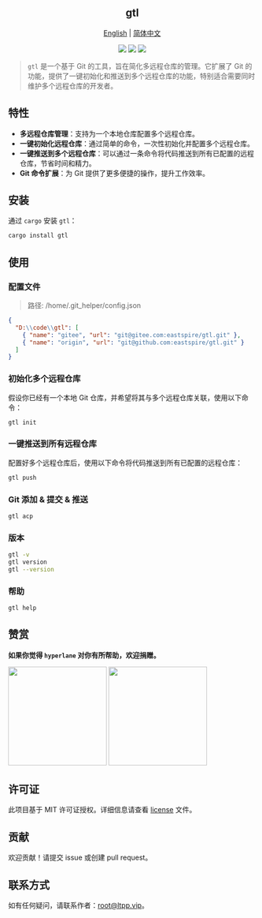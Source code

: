 <center>

## gtl

[English](README.md) | [简体中文](README.ZH-CN.md)

[![](https://img.shields.io/crates/v/gtl.svg)](https://crates.io/crates/gtl)
[![](https://img.shields.io/crates/d/gtl.svg)](https://img.shields.io/crates/d/gtl.svg)
[![](https://img.shields.io/crates/l/gtl.svg)](./license)

</center>

> `gtl` 是一个基于 Git 的工具，旨在简化多远程仓库的管理。它扩展了 Git 的功能，提供了一键初始化和推送到多个远程仓库的功能，特别适合需要同时维护多个远程仓库的开发者。

## 特性

- **多远程仓库管理**：支持为一个本地仓库配置多个远程仓库。
- **一键初始化远程仓库**：通过简单的命令，一次性初始化并配置多个远程仓库。
- **一键推送到多个远程仓库**：可以通过一条命令将代码推送到所有已配置的远程仓库，节省时间和精力。
- **Git 命令扩展**：为 Git 提供了更多便捷的操作，提升工作效率。

## 安装

通过 `cargo` 安装 `gtl`：

```bash
cargo install gtl
```

## 使用

### 配置文件

> 路径: /home/.git_helper/config.json

```json
{
  "D:\\code\\gtl": [
    { "name": "gitee", "url": "git@gitee.com:eastspire/gtl.git" },
    { "name": "origin", "url": "git@github.com:eastspire/gtl.git" }
  ]
}
```

### 初始化多个远程仓库

假设你已经有一个本地 Git 仓库，并希望将其与多个远程仓库关联，使用以下命令：

```bash
gtl init
```

### 一键推送到所有远程仓库

配置好多个远程仓库后，使用以下命令将代码推送到所有已配置的远程仓库：

```bash
gtl push
```

### Git 添加 & 提交 & 推送

```bash
gtl acp
```

### 版本

```bash
gtl -v
gtl version
gtl --version
```

### 帮助

```bash
gtl help
```

## 赞赏

**如果你觉得 `hyperlane` 对你有所帮助，欢迎捐赠。**

<img src="https://docs.ltpp.vip/img/wechat-pay.png" width="200">  
<img src="https://docs.ltpp.vip/img/alipay-pay.jpg" width="200">

## 许可证

此项目基于 MIT 许可证授权。详细信息请查看 [license](license) 文件。

## 贡献

欢迎贡献！请提交 issue 或创建 pull request。

## 联系方式

如有任何疑问，请联系作者：[root@ltpp.vip](mailto:root@ltpp.vip)。
